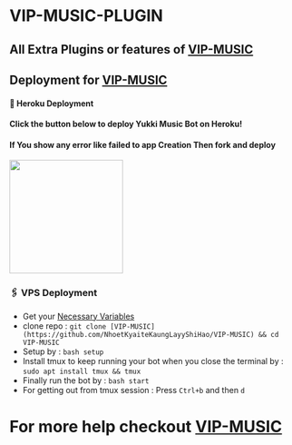 # VIP-MUSIC-PLUGIN
## All Extra Plugins or features of [VIP-MUSIC](https://github.com/NhoetKyaiteKaungLayyShiHao/VIP-MUSIC)




## Deployment for [VIP-MUSIC](https://github.com/NhoetKyaiteKaungLayyShiHao/VIP-MUSIC)

#### 🚀 Heroku Deployment

<h4>Click the button below to deploy Yukki Music Bot on Heroku!</h4>    
<h4>If You show any error like failed to app Creation Then fork and deploy </h4>
<a href="https://dashboard.heroku.com/new?template=https://github.com/NhoetKyaiteKaungLayyShiHao/VIP-MUSIC"><img src="https://img.shields.io/badge/Deploy%20To%20Heroku-blueviolet?style=for-the-badge&logo=heroku" width="200""/></a>


### 🖇 VPS Deployment
- Get your [Necessary Variables](https://github.com/NhoetKyaiteKaungLayyShiHao/VIP-MUSIC/blob/master/sample.env)
- clone repo : `git clone [VIP-MUSIC](https://github.com/NhoetKyaiteKaungLayyShiHao/VIP-MUSIC) && cd VIP-MUSIC`
- Setup by : `bash setup`
- Install tmux to keep running your bot when you close the terminal by :
`sudo apt install tmux && tmux`
- Finally run the bot by :
`bash start`
- For getting out from tmux session : Press `Ctrl+b` and then `d`<br>


# For more help checkout [VIP-MUSIC](https://github.com/NhoetKyaiteKaungLayyShiHao/VIP-MUSIC)

